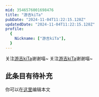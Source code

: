 ```yaml
---
mid: 3546576001698476
title: "游吉kiTa"
pubDate: "2024-11-04T11:22:15.128Z"
updatedDate: "2024-11-04T11:22:15.128Z"
profile:
  {
    Nickname: ["游吉kiTa"],
  }
---
```


关注[游吉kiTa](https://space.bilibili.com/3546576001698476)谢谢喵~ 关注[游吉kiTa](https://space.bilibili.com/3546576001698476)谢谢喵~

## 此条目有待补充
你可以在[这里](https://github.com/Yuhanawa/VTuber.ICU-Content/edit/master/v/游吉kiTa/index.md)编辑本文
